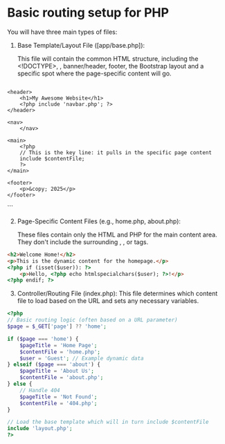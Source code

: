 # Basic routing setup for PHP

You will have three main types of files:

1.	Base Template/Layout File ([app/base.php]): 

    This file will contain the common HTML structure, including the <!DOCTYPE>, <head>, banner/header, footer, the Bootstrap layout and a specific spot where the page-specific content will go.
    ```html
<!DOCTYPE html>
<html lang="en">
<head>
    <title><?php echo $pageTitle; ?></title>
    </head>
<body>

    <header>
        <h1>My Awesome Website</h1>
        <?php include 'navbar.php'; ?>
    </header>

    <nav>
        </nav>

    <main>
        <?php
        // This is the key line: it pulls in the specific page content
        include $contentFile;
        ?>
    </main>

    <footer>
        <p>&copy; 2025</p>
    </footer>
</body>
</html>
```

2.	Page-Specific Content Files (e.g., home.php, about.php): 

    These files contain only the HTML and PHP for the main content area. They don't include the surrounding <html>, <head>, or <body> tags.
```html
<h2>Welcome Home!</h2>
<p>This is the dynamic content for the homepage.</p>
<?php if (isset($user)): ?>
    <p>Hello, <?php echo htmlspecialchars($user); ?>!</p>
<?php endif; ?>
```
3.	Controller/Routing File (index.php): 
    This file determines which content file to     load based on the URL and sets any necessary variables.
```php
<?php
// Basic routing logic (often based on a URL parameter)
$page = $_GET['page'] ?? 'home';

if ($page === 'home') {
    $pageTitle = 'Home Page';
    $contentFile = 'home.php';
    $user = 'Guest'; // Example dynamic data
} elseif ($page === 'about') {
    $pageTitle = 'About Us';
    $contentFile = 'about.php';
} else {
    // Handle 404
    $pageTitle = 'Not Found';
    $contentFile = '404.php';
}

// Load the base template which will in turn include $contentFile
include 'layout.php';
?>
```

